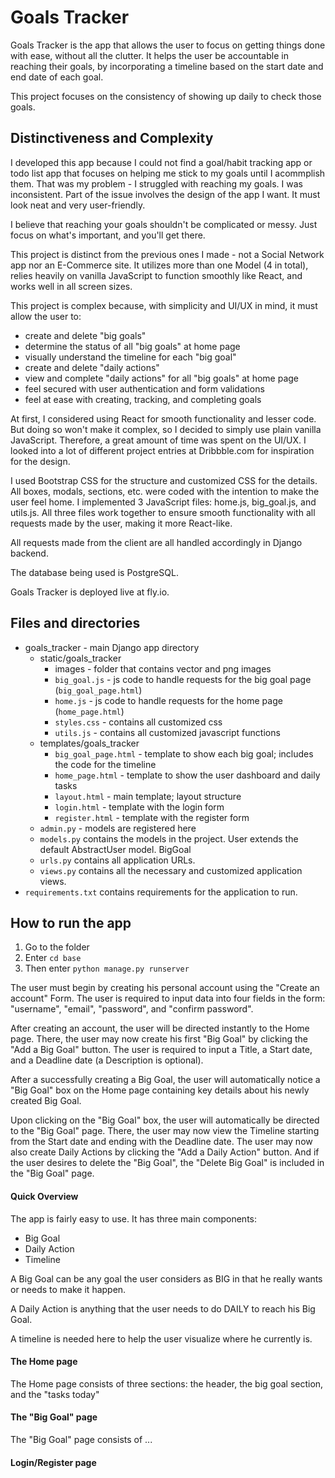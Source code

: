 # Goals Tracker
<!--
Your README.md file should be minimally multiple paragraphs in length, and should provide a comprehensive documentation of what you did and, if applicable, why you did it.

It documents your project thoroughly, and that distinguishes this project from others in the course and defends its complexity.

This section alone should consist of several paragraphs, before you even begin to talk about the documentation of your project.
-->

Goals Tracker is the app that allows the user to focus on getting things done with ease, without all the clutter. It helps the user be accountable in reaching their goals, by incorporating a timeline based on the start date and end date of each goal. 

This project focuses on the consistency of showing up daily to check those goals. 


## Distinctiveness and Complexity
<!-- Why you believe your project satisfies the distinctiveness and complexity requirements, mentioned above. -->
I developed this app because I could not find a goal/habit tracking app or todo list app that focuses on helping me stick to my goals until I acommplish them. That was my problem - I struggled with reaching my goals. I was inconsistent. Part of the issue involves the design of the app I want. It must look neat and very user-friendly.

I believe that reaching your goals shouldn't be complicated or messy. Just focus on what's important, and you'll get there.

This project is distinct from the previous ones I made - not a Social Network app nor an E-Commerce site. It utilizes more than one Model (4 in total), relies heavily on vanilla JavaScript to function smoothly like React, and works well in all screen sizes.

This project is complex because, with simplicity and UI/UX in mind, it must allow the user to:
- create and delete "big goals"
- determine the status of all "big goals" at home page
- visually understand the timeline for each "big goal"
- create and delete "daily actions"
- view and complete "daily actions" for all "big goals" at home page
- feel secured with user authentication and form validations
- feel at ease with creating, tracking, and completing goals 

At first, I considered using React for smooth functionality and lesser code. But doing so won't make it complex, so I decided to simply use plain vanilla JavaScript. Therefore, a great amount of time was spent on the UI/UX. I looked into a lot of different project entries at Dribbble.com for inspiration for the design. 

I used Bootstrap CSS for the structure and customized CSS for the details. All boxes, modals, sections, etc. were coded with the intention to make the user feel home. I implemented 3 JavaScript files: home.js, big_goal.js, and utils.js. All three files work together to ensure smooth functionality with all requests made by the user, making it more React-like. 

All requests made from the client are all handled accordingly in Django backend. 

The database being used is PostgreSQL.

Goals Tracker is deployed live at fly.io.


## Files and directories
<!-- What’s contained in each file you created. -->
- goals_tracker - main Django app directory 
  - static/goals_tracker 
    - images - folder that contains vector and png images
    - `big_goal.js` - js code to handle requests for the big goal page (`big_goal_page.html`)
    - `home.js` - js code to handle requests for the home page (`home_page.html`)
    - `styles.css` - contains all customized css
    - `utils.js` - contains all customized javascript functions
  - templates/goals_tracker
    - `big_goal_page.html` - template to show each big goal; includes the code for the timeline 
    - `home_page.html` - template to show the user dashboard and daily tasks
    - `layout.html` - main template; layout structure
    - `login.html` - template with the login form
    - `register.html` - template with the register form
  - `admin.py` - models are registered here
  - `models.py` contains the models in the project. User extends the default AbstractUser model. BigGoal 
  - `urls.py` contains all application URLs.
  - `views.py` contains all the necessary and customized application views.
- `requirements.txt` contains requirements for the application to run.


## How to run the app
<!-- How to run your application. -->
1. Go to the folder
2. Enter `cd base`
3. Then enter `python manage.py runserver`

The user must begin by creating his personal account using the "Create an account" Form. The user is required to input data into four fields in the form: "username", "email", "password", and "confirm password".

After creating an account, the user will be directed instantly to the Home page. There, the user may now create his first "Big Goal" by clicking the "Add a Big Goal" button. The user is required to input a Title, a Start date, and a Deadline date (a Description is optional). 

After a successfully creating a Big Goal, the user will automatically notice a "Big Goal" box on the Home page containing key details about his newly created Big Goal. 

Upon clicking on the "Big Goal" box, the user will automatically be directed to the "Big Goal" page. There, the user may now view the Timeline starting from the Start date and ending with the Deadline date. The user may now also create Daily Actions by clicking the "Add a Daily Action" button. And if the user desires to delete the "Big Goal", the "Delete Big Goal" is included in the "Big Goal" page.




#### Quick Overview
The app is fairly easy to use. 
It has three main components: 
- Big Goal
- Daily Action
- Timeline

A Big Goal can be any goal the user considers as BIG in that he really wants or needs to make it happen.

A Daily Action is anything that the user needs to do DAILY to reach his Big Goal.

A timeline is needed here to help the user visualize where he currently is. 

#### The Home page
The Home page consists of three sections: the header, the big goal section, and the "tasks today"

#### The "Big Goal" page
The "Big Goal" page consists of ...

#### Login/Register page